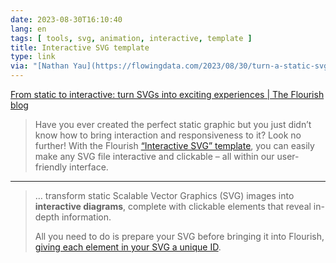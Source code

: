 ```yaml
---
date: 2023-08-30T16:10:40
lang: en
tags: [ tools, svg, animation, interactive, template ]
title: Interactive SVG template
type: link
via: "[Nathan Yau](https://flowingdata.com/2023/08/30/turn-a-static-svg-into-an-interactive-one-with-flourish/)"
---
```


[From static to interactive: turn SVGs into exciting experiences | The Flourish blog](https://flourish.studio/blog/interactive-svg-annotator/)

> Have you ever created the perfect static graphic but you just didn’t know how to bring interaction and responsiveness to it? Look no further! With the Flourish [“Interactive SVG” template](https://app.flourish.studio/templates#template-interactive-svg), you can easily make any SVG file interactive and clickable – all within our user-friendly interface.

---

> … transform static Scalable Vector Graphics (SVG) images into **interactive diagrams**, complete with clickable elements that reveal in-depth information.
>
> All you need to do is prepare your SVG before bringing it into Flourish, [giving each element in your SVG a unique ID](https://help.flourish.studio/article/251-how-to-create-groups-with-ids-in-svgs).

